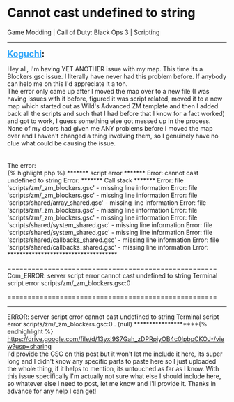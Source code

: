 # Cannot cast undefined to string
Game Modding | Call of Duty: Black Ops 3 | Scripting

---
<strong style="font-size: 1.4em;"><span style="text-decoration: underline;text-decoration-color: #34a7f9;"><span style="color:#34a7f9;">Koguchi</span></span>:</strong>

<p>Hey all, I&#39;m having YET ANOTHER issue with my map. This time its a Blockers.gsc issue. I literally have never had this problem before. If anybody can help me on this I&#39;d appreciate it a ton.<br />The error only came up after I moved the map over to a new file (I was having issues with it before, figured it was script related, moved it to a new map which started out as Wild&#39;s Advanced ZM template and then I added back all the scripts and such that I had before that I know for a fact worked) and got to work, I guess something else got messed up in the process. None of my doors had given me ANY problems before I moved the map over and I haven&#39;t changed a thing involving them, so I genuinely have no clue what could be causing the issue.<br /><br /><br />The error:<br />{% highlight php %}
******* script error *******
Error: cannot cast undefined to string
Error:
******* Call stack *******
Error:     file &#39;scripts/zm/_zm_blockers.gsc&#39; - missing line information
Error:     file &#39;scripts/zm/_zm_blockers.gsc&#39; - missing line information
Error:     file &#39;scripts/shared/array_shared.gsc&#39; - missing line information
Error:     file &#39;scripts/zm/_zm_blockers.gsc&#39; - missing line information
Error:     file &#39;scripts/zm/_zm_blockers.gsc&#39; - missing line information
Error:     file &#39;scripts/shared/system_shared.gsc&#39; - missing line information
Error:     file &#39;scripts/shared/system_shared.gsc&#39; - missing line information
Error:     file &#39;scripts/shared/callbacks_shared.gsc&#39; - missing line information
Error:     file &#39;scripts/shared/callbacks_shared.gsc&#39; - missing line information
Error: ************************************

====================================================
Com_ERROR: server script error
cannot cast undefined to string
Terminal script error
scripts/zm/_zm_blockers.gsc:0

====================================================

********************
ERROR: server script error
cannot cast undefined to string
Terminal script error
scripts/zm/_zm_blockers.gsc:0
. (null)
********************{% endhighlight %}
<br /><a href="https://drive.google.com/file/d/13yxI9S7Gah_zDPRpiyOB4c0IpbpCKOJ-/view?usp=sharing">https://drive.google.com/file/d/13yxI9S7Gah_zDPRpiyOB4c0IpbpCKOJ-/view?usp=sharing</a><br />I&#39;d provide the GSC on this post but it won&#39;t let me include it here, its super long and I didn&#39;t know any specific parts to paste here so I just uploaded the whole thing, if it helps to mention, its untouched as far as I know. With this issue specifically I&#39;m actually not sure what else I should include here, so whatever else I need to post, let me know and I&#39;ll provide it. Thanks in advance for any help I can get!</p>
